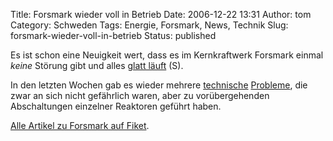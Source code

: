 Title: Forsmark wieder voll in Betrieb
Date: 2006-12-22 13:31
Author: tom
Category: Schweden
Tags: Energie, Forsmark, News, Technik
Slug: forsmark-wieder-voll-in-betrieb
Status: published

Es ist schon eine Neuigkeit wert, dass es im Kernkraftwerk Forsmark
einmal *keine* Störung gibt und alles [glatt
läuft](http://www.sr.se/Ekot/artikel.asp?artikel=1107103) (S).

In den letzten Wochen gab es wieder mehrere
[technische](http://www.sr.se/cgi-bin/International/nyhetssidor/artikel.asp?ProgramID=2108&Nyheter=&format=1&artikel=1097924)
[Probleme](http://www.sr.se/cgi-bin/International/nyhetssidor/artikel.asp?ProgramID=2108&Nyheter=&format=1&artikel=1090523),
die zwar an sich nicht gefährlich waren, aber zu vorübergehenden
Abschaltungen einzelner Reaktoren geführt haben.

[Alle Artikel zu Forsmark auf Fiket](http://www.fiket.de/tag/Forsmark).

